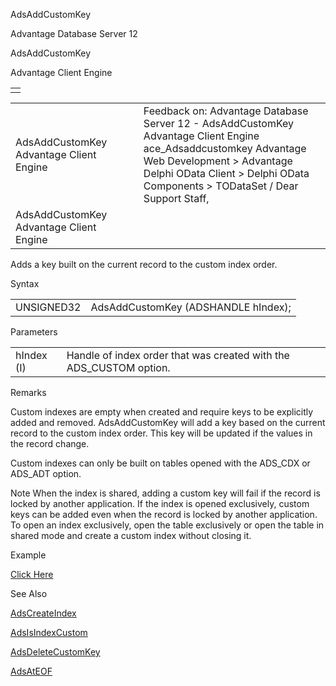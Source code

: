 AdsAddCustomKey




Advantage Database Server 12  

AdsAddCustomKey

Advantage Client Engine

|  |
| --- |
|  |

|  |  |  |  |  |
| --- | --- | --- | --- | --- |
| AdsAddCustomKey  Advantage Client Engine |  |  | Feedback on: Advantage Database Server 12 - AdsAddCustomKey Advantage Client Engine ace\_Adsaddcustomkey Advantage Web Development > Advantage Delphi OData Client > Delphi OData Components > TODataSet / Dear Support Staff, |  |
| AdsAddCustomKey  Advantage Client Engine |  |  |  |  |

Adds a key built on the current record to the custom index order.

Syntax

|  |  |
| --- | --- |
| UNSIGNED32 | AdsAddCustomKey (ADSHANDLE hIndex); |

Parameters

|  |  |
| --- | --- |
| hIndex (I) | Handle of index order that was created with the ADS\_CUSTOM option. |

Remarks

Custom indexes are empty when created and require keys to be explicitly added and removed. AdsAddCustomKey will add a key based on the current record to the custom index order. This key will be updated if the values in the record change.

Custom indexes can only be built on tables opened with the ADS\_CDX or ADS\_ADT option.

Note When the index is shared, adding a custom key will fail if the record is locked by another application. If the index is opened exclusively, custom keys can be added even when the record is locked by another application. To open an index exclusively, open the table exclusively or open the table in shared mode and create a custom index without closing it.

Example

[Click Here](ace_examples.htm#adsaddcustomkeyexample)

See Also

[AdsCreateIndex](ace_adscreateindex.htm)

[AdsIsIndexCustom](ace_adsisindexcustom.htm)

[AdsDeleteCustomKey](ace_adsdeletecustomkey.htm)

[AdsAtEOF](ace_adsateof.htm)